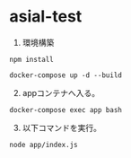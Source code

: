 # asial-test
1. 環境構築
```
npm install
```
```
docker-compose up -d --build
```
2. appコンテナへ入る。
```
docker-compose exec app bash
```
3. 以下コマンドを実行。
```
node app/index.js
```